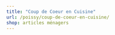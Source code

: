 ```yaml
---
title: "Coup de Coeur en Cuisine"
url: /poissy/coup-de-coeur-en-cuisine/
shop: articles ménagers
---
```

